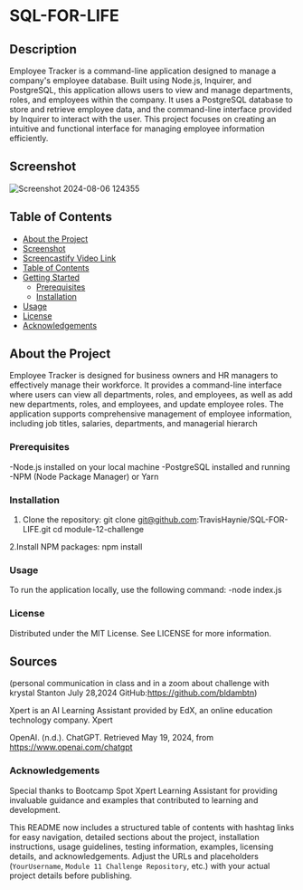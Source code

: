 # SQL-FOR-LIFE

## Description
Employee Tracker is a command-line application designed to manage a company's employee database. Built using Node.js, Inquirer, and PostgreSQL, this application allows users to view and manage departments, roles, and employees within the company. It uses a PostgreSQL database to store and retrieve employee data, and the command-line interface provided by Inquirer to interact with the user. This project focuses on creating an intuitive and functional interface for managing employee information efficiently.



## Screenshot
![Screenshot 2024-08-06 124355](https://github.com/user-attachments/assets/73d46773-198f-4175-8aed-9872c5445f15)




## Table of Contents
- [About the Project](#about-the-project)
- [Screenshot](#screenshot)
- [Screencastify Video Link](#screencastify-video-link)
- [Table of Contents](#table-of-contents)
- [Getting Started](#getting-started)
  - [Prerequisites](#prerequisites)
  - [Installation](#installation)
- [Usage](#usage)
- [License](#license)
- [Acknowledgements](#acknowledgements)

## About the Project
Employee Tracker is designed for business owners and HR managers to effectively manage their workforce. It provides a command-line interface where users can view all departments, roles, and employees, as well as add new departments, roles, and employees, and update employee roles. The application supports comprehensive management of employee information, including job titles, salaries, departments, and managerial hierarch


### Prerequisites
-Node.js installed on your local machine
-PostgreSQL installed and running
-NPM (Node Package Manager) or Yarn

### Installation
1. Clone the repository:
   git clone git@github.com:TravisHaynie/SQL-FOR-LIFE.git
   cd module-12-challenge

2.Install NPM packages:
    npm install

### Usage
To run the application locally, use the following command:
-node index.js



### License
Distributed under the MIT License. See LICENSE for more information.


## Sources
(personal communication in class and in a zoom about challenge with krystal Stanton July 28,2024 GitHub:https://github.com/bldambtn)

Xpert is an AI Learning Assistant provided by EdX, an online education technology company. Xpert

OpenAI. (n.d.). ChatGPT. Retrieved May 19, 2024, from https://www.openai.com/chatgpt

### Acknowledgements
Special thanks to Bootcamp Spot Xpert Learning Assistant for providing invaluable guidance and examples that contributed to learning and development.

This README now includes a structured table of contents with hashtag links for easy navigation, detailed sections about the project, installation instructions, usage guidelines, testing information, examples, licensing details, and acknowledgements. Adjust the URLs and placeholders (`YourUsername`, `Module 11 Challenge Repository`, etc.) with your actual project details before publishing.
